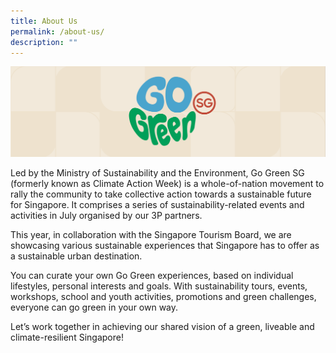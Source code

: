 ```yaml
---
title: About Us
permalink: /about-us/
description: ""
---
```

![](/images/banner-about-us.png)

Led by the Ministry of Sustainability and the Environment, Go Green SG (formerly known as Climate Action Week) is a whole-of-nation movement to rally the community to take collective action towards a sustainable future for Singapore. It comprises a series of sustainability-related events and activities in July organised by our 3P partners.

This year, in collaboration with the Singapore Tourism Board, we are showcasing various sustainable experiences that Singapore has to offer as a sustainable urban destination.

You can curate your own Go Green experiences, based on individual lifestyles, personal interests and goals. With sustainability tours, events, workshops, school and youth activities, promotions and green challenges, everyone can go green in your own way.

Let’s work together in achieving our shared vision of a green, liveable and climate-resilient Singapore!

<style>
	.tx-green { color: #00A651; }
	.tx-light-green { color: #A9CB5A; }
	.tx-dark-green { color: #52A057; }
	.tx-blue { color: #71B4DA; }
	.tx-gray { color: #9B9B9B; }
	.tx-brown { color: #8B572A; }
</style>